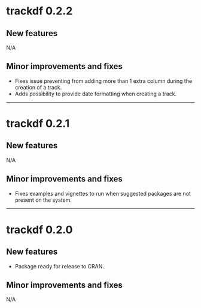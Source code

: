 # trackdf 0.2.2

## New features

N/A

## Minor improvements and fixes

* Fixes issue preventing from adding more than 1 extra column during the creation
of a track. 
* Adds possibility to provide date formatting when creating a track. 

---

# trackdf 0.2.1

## New features

N/A

## Minor improvements and fixes

* Fixes examples and vignettes to run when suggested packages are not present on
the system. 

---

# trackdf 0.2.0

## New features

* Package ready for release to CRAN. 

## Minor improvements and fixes

N/A